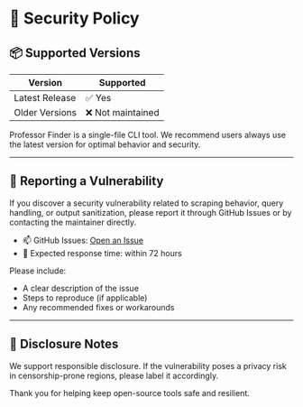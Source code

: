 # 🔐 Security Policy

## 📦 Supported Versions

| Version        | Supported          |
|----------------|--------------------|
| Latest Release | ✅ Yes              |
| Older Versions | ❌ Not maintained  |

Professor Finder is a single-file CLI tool. We recommend users always use the latest version for optimal behavior and security.

---

## 🧭 Reporting a Vulnerability

If you discover a security vulnerability related to scraping behavior, query handling, or output sanitization, please report it through GitHub Issues or by contacting the maintainer directly.

- 📫 GitHub Issues: [Open an Issue](https://github.com/YOUR_USERNAME/professor-finder/issues)
- 💬 Expected response time: within 72 hours

Please include:
- A clear description of the issue
- Steps to reproduce (if applicable)
- Any recommended fixes or workarounds

---

## 🚨 Disclosure Notes

We support responsible disclosure. If the vulnerability poses a privacy risk in censorship-prone regions, please label it accordingly.

Thank you for helping keep open-source tools safe and resilient.
